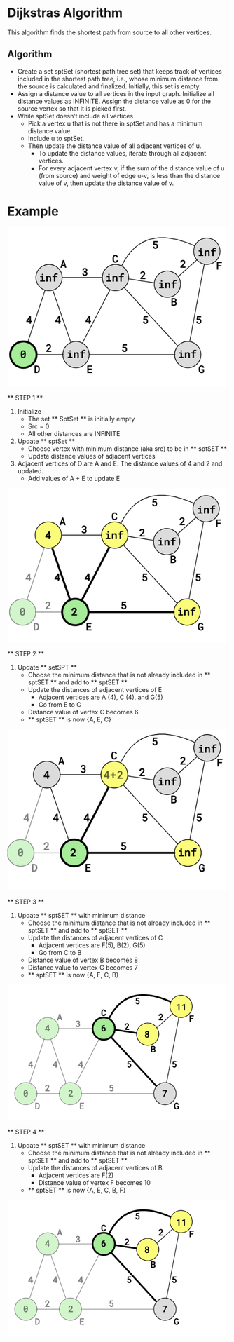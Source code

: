 # Dijkstras Algorithm

This algorithm finds the shortest path from source to all other vertices.

## Algorithm


- Create a set sptSet (shortest path tree set) that keeps track of vertices included in the shortest path tree, i.e., whose minimum distance from the source is calculated and finalized. Initially, this set is empty. 
- Assign a distance value to all vertices in the input graph. Initialize all distance values as INFINITE. Assign the distance value as 0 for the source vertex so that it is picked first. 
- While sptSet doesn’t include all vertices 
    - Pick a vertex u that is not there in sptSet and has a minimum distance value. 
    - Include u to sptSet. 
    - Then update the distance value of all adjacent vertices of u. 
        - To update the distance values, iterate through all adjacent vertices. 
        - For every adjacent vertex v, if the sum of the distance value of u (from source) and weight of edge u-v, is less than the distance value of v, then update the distance value of v. 

# Example

![alt text](image.png)

** STEP 1 **

1. Initialize
    - The set ** SptSet ** is initially empty
    - Src = 0 
    - All other distances are INFINITE
2. Update ** sptSet **
    - Choose vertex with minimum distance (aka src) to be in ** sptSET ** 
    - Update distance values of adjacent vertices
3. Adjacent vertices of D are A and E. The distance values of 4 and 2 and updated.
    - Add values of A + E to update E

![alt text](image-1.png)

** STEP 2 **

1. Update ** setSPT **
    - Choose the minimum distance that is not already included in ** sptSET ** and add to ** sptSET **
    - Update the distances of adjacent vertices of E
        - Adjacent vertices are A (4), C (4), and G(5)
        - Go from E to C
    - Distance value of vertex C becomes 6
    - ** sptSET ** is now {A, E, C}

![alt text](image-2.png)


** STEP 3 **

1. Update ** sptSET ** with minimum distance
    - Choose the minimum distance that is not already included in ** sptSET ** and add to ** sptSET **
    - Update the distances of adjacent vertices of C
        - Adjacent vertices are F(5), B(2), G(5)
        - Go from C to B
    - Distance value of vertex B becomes 8
    - Distance value to vertex G becomes 7
    - ** sptSET ** is now {A, E, C, B}

![alt text](image-3.png)

** STEP 4 **

1. Update ** sptSET ** with minimum distance
    - Choose the minimum distance that is not already included in ** sptSET ** and add to ** sptSET **
    - Update the distances of adjacent vertices of B
        - Adjacent vertices are F(2)
        - Distance value of vertex F becomes 10
    - ** sptSET ** is now {A, E, C, B, F}

![alt text](image-3.png)